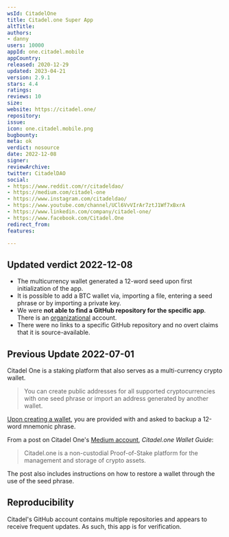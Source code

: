 ```yaml
---
wsId: CitadelOne
title: Citadel.one Super App
altTitle: 
authors:
- danny
users: 10000
appId: one.citadel.mobile
appCountry: 
released: 2020-12-29
updated: 2023-04-21
version: 2.9.1
stars: 4.4
ratings: 
reviews: 10
size: 
website: https://citadel.one/
repository: 
issue: 
icon: one.citadel.mobile.png
bugbounty: 
meta: ok
verdict: nosource
date: 2022-12-08
signer: 
reviewArchive: 
twitter: CitadelDAO
social:
- https://www.reddit.com/r/citadeldao/
- https://medium.com/citadel-one
- https://www.instagram.com/citadeldao/
- https://www.youtube.com/channel/UCl6VvVIrAr7ztJ1Wf7xBxrA
- https://www.linkedin.com/company/citadel-one/
- https://www.facebook.com/Citadel.One
redirect_from: 
features: 

---
```


## Updated verdict 2022-12-08

- The multicurrency wallet generated a 12-word seed upon first initialization of the app. 
- It is possible to add a BTC wallet via, importing a file, entering a seed phrase or by importing a private key. 
- We were **not able to find a GitHub repository for the specific app**. There is an [organizational](https://github.com/citadeldao?tab=repositories) account.
- There were no links to a specific GitHub repository and no overt claims that it is source-available.


## Previous Update 2022-07-01

Citadel One is a staking platform that also serves as a multi-currency crypto wallet.

> You can create public addresses for all supported cryptocurrencies with one seed phrase or import an address generated by another wallet. 

[Upon creating a wallet](https://www.youtube.com/watch?v=UIotQ9-SEUo), you are provided with and asked to backup a 12-word mnemonic phrase.

From a post on Citadel One's [Medium account](https://medium.com/citadel-one/citadel-one-wallet-guide-df6fe0e87348#:~:text=After%20logging%20in%2C%20choose%20%E2%80%9CRestore,phrase%20and%20click%20%E2%80%9CNext%E2%80%9D.), *Citadel.one Wallet Guide*:

> Citadel.one is a non-custodial Proof-of-Stake platform for the management and storage of crypto assets.

The post also includes instructions on how to restore a wallet through the use of the seed phrase.

## Reproducibility

Citadel's GitHub account contains multiple repositories and appears to receive frequent updates. As such, this app is for verification.
